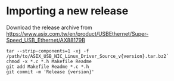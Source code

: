 # Importing a new release

Download the release archive from https://www.asix.com.tw/en/product/USBEthernet/Super-Speed_USB_Ethernet/AX88179B

```
tar --strip-components=1 -xj -f /path/to/ASIX_USB_NIC_Linux_Driver_Source_v{version}.tar.bz2`
chmod -x *.c *.h Makefile Readme
git add Makefile Readme *.c *.h
git commit -m 'Release {version}'
```
